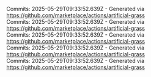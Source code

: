 Commits: 2025-05-29T09:33:52.639Z - Generated via https://github.com/marketplace/actions/artificial-grass
<br>
Commits: 2025-05-29T09:33:52.639Z - Generated via https://github.com/marketplace/actions/artificial-grass
<br>
Commits: 2025-05-29T09:33:52.639Z - Generated via https://github.com/marketplace/actions/artificial-grass
<br>
Commits: 2025-05-29T09:33:52.639Z - Generated via https://github.com/marketplace/actions/artificial-grass
<br>
Commits: 2025-05-29T09:33:52.639Z - Generated via https://github.com/marketplace/actions/artificial-grass
<br>

